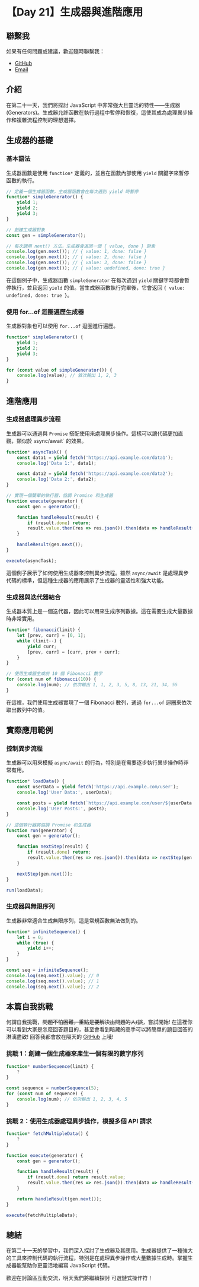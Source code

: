 # 【Day 21】生成器與進階應用

## 聯繫我

如果有任何問題或建議，歡迎隨時聯繫我：

- [GitHub](https://github.com/Chung-Chi-Lin)
- [Email](mailto:z0925955648@gmail.com)

## 介紹

在第二十一天，我們將探討 JavaScript 中非常強大且靈活的特性——生成器 (Generators)。生成器允許函數在執行過程中暫停和恢復，這使其成為處理異步操作和複雜流程控制的理想選擇。

## 生成器的基礎

### 基本語法

生成器函數是使用 `function*` 定義的，並且在函數內部使用 `yield` 關鍵字來暫停函數的執行。

```javascript
// 定義一個生成器函數，生成器函數會在每次遇到 yield 時暫停
function* simpleGenerator() {
    yield 1;
    yield 2;
    yield 3;
}

// 創建生成器對象
const gen = simpleGenerator();

// 每次調用 next() 方法，生成器會返回一個 { value, done } 對象
console.log(gen.next()); // { value: 1, done: false }
console.log(gen.next()); // { value: 2, done: false }
console.log(gen.next()); // { value: 3, done: false }
console.log(gen.next()); // { value: undefined, done: true }
```
在這個例子中，生成器函數 `simpleGenerator` 在每次遇到 `yield` 關鍵字時都會暫停執行，並且返回 `yield` 的值。當生成器函數執行完畢後，它會返回 `{ value: undefined, done: true }`。

### 使用 for...of 迴圈遍歷生成器
生成器對象也可以使用 `for...of` 迴圈進行遍歷。

```javascript
function* simpleGenerator() {
    yield 1;
    yield 2;
    yield 3;
}

for (const value of simpleGenerator()) {
    console.log(value); // 依次輸出 1, 2, 3
}
```

## 進階應用
### 生成器處理異步流程
生成器可以通過與 `Promise` 搭配使用來處理異步操作。這樣可以讓代碼更加直觀，類似於 `a`sync/await` 的效果。

```javascript
function* asyncTask() {
    const data1 = yield fetch('https://api.example.com/data1');
    console.log('Data 1:', data1);

    const data2 = yield fetch('https://api.example.com/data2');
    console.log('Data 2:', data2);
}

// 實現一個簡單的執行器，協調 Promise 和生成器
function execute(generator) {
    const gen = generator();

    function handleResult(result) {
        if (result.done) return;
        result.value.then(res => res.json()).then(data => handleResult(gen.next(data)));
    }

    handleResult(gen.next());
}

execute(asyncTask);
```
這個例子展示了如何使用生成器來控制異步流程。雖然 `async/await` 是處理異步代碼的標準，但這種生成器的應用展示了生成器的靈活性和強大功能。

### 生成器與迭代器結合
生成器本質上是一個迭代器，因此可以用來生成序列數據。這在需要生成大量數據時非常實用。

```javascript
function* fibonacci(limit) {
    let [prev, curr] = [0, 1];
    while (limit--) {
        yield curr;
        [prev, curr] = [curr, prev + curr];
    }
}

// 使用生成器生成前 10 個 Fibonacci 數字
for (const num of fibonacci(10)) {
    console.log(num); // 依次輸出 1, 1, 2, 3, 5, 8, 13, 21, 34, 55
}

```
在這裡，我們使用生成器實現了一個 Fibonacci 數列，通過 `for...of` 迴圈來依次取出數列中的值。

## 實際應用範例
### 控制異步流程
生成器可以用來模擬 `async/await` 的行為，特別是在需要逐步執行異步操作時非常有用。

```javascript
function* loadData() {
    const userData = yield fetch('https://api.example.com/user');
    console.log('User Data:', userData);

    const posts = yield fetch(`https://api.example.com/user/${userData.id}/posts`);
    console.log('User Posts:', posts);
}

// 這個執行器將協調 Promise 和生成器
function run(generator) {
    const gen = generator();

    function nextStep(result) {
        if (result.done) return;
        result.value.then(res => res.json()).then(data => nextStep(gen.next(data)));
    }

    nextStep(gen.next());
}

run(loadData);
```

### 生成器與無限序列
生成器非常適合生成無限序列，這是常規函數無法做到的。
```javascript
function* infiniteSequence() {
    let i = 0;
    while (true) {
        yield i++;
    }
}

const seq = infiniteSequence();
console.log(seq.next().value); // 0
console.log(seq.next().value); // 1
console.log(seq.next().value); // 2
```

## 本篇自我挑戰
何謂自我挑戰，~~問題不怕困難，重點是要解決出問題的人(誤~~，嘗試開始! 在這裡你可以看到大家是怎麼回答題目的，甚至會看到暗藏的高手可以將簡單的題目回答的淋漓盡致!
回答我都會放在隔天的 [GitHub](https://github.com/Chung-Chi-Lin) 上哦!

### 挑戰 1：創建一個生成器來產生一個有限的數字序列
```javascript
function* numberSequence(limit) {
    ?
}

const sequence = numberSequence(5);
for (const num of sequence) {
    console.log(num); // 依次輸出 1, 2, 3, 4, 5
}
```

### 挑戰 2：使用生成器處理異步操作，模擬多個 API 請求
```javascript
function* fetchMultipleData() {
	?
}

function execute(generator) {
    const gen = generator();

    function handleResult(result) {
        if (result.done) return result.value;
        result.value.then(res => res.json()).then(data => handleResult(gen.next(data)));
    }

    return handleResult(gen.next());
}

execute(fetchMultipleData);
```

## 總結

在第二十一天的學習中，我們深入探討了生成器及其應用。生成器提供了一種強大的工具來控制代碼的執行流程，特別是在處理異步操作或大量數據生成時。掌握生成器能幫助你更靈活地編寫 JavaScript 代碼。

歡迎在討論區互動交流，明天我們將繼續探討 可選鏈式操作符！